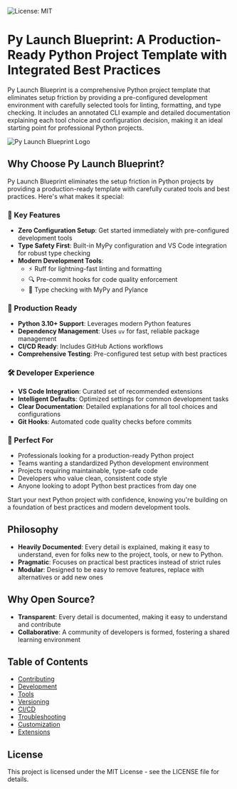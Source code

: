 ![License: MIT](https://img.shields.io/badge/License-MIT-yellow.svg)

# Py Launch Blueprint: A Production-Ready Python Project Template with Integrated Best Practices
 Py Launch Blueprint is a comprehensive Python project template that eliminates setup friction by providing a pre-configured development environment with carefully selected tools for linting, formatting, and type checking. It includes an annotated CLI example and detailed documentation explaining each tool choice and configuration decision, making it an ideal starting point for professional Python projects.

![Py Launch Blueprint Logo](./template_images/py_launch_blueprint_logo_100x100.png)

## Why Choose Py Launch Blueprint?

Py Launch Blueprint eliminates the setup friction in Python projects by providing a production-ready template with carefully curated tools and best practices. Here's what makes it special:

### 🚀 Key Features

- **Zero Configuration Setup**: Get started immediately with pre-configured development tools
- **Type Safety First**: Built-in MyPy configuration and VS Code integration for robust type checking
- **Modern Development Tools**:
  - ⚡ Ruff for lightning-fast linting and formatting
  - 🔍 Pre-commit hooks for code quality enforcement
  - 📝 Type checking with MyPy and Pylance

### 💪 Production Ready
- **Python 3.10+ Support**: Leverages modern Python features
- **Dependency Management**: Uses `uv` for fast, reliable package management
- **CI/CD Ready**: Includes GitHub Actions workflows
- **Comprehensive Testing**: Pre-configured test setup with best practices

### 🛠️ Developer Experience
- **VS Code Integration**: Curated set of recommended extensions
- **Intelligent Defaults**: Optimized settings for common development tasks
- **Clear Documentation**: Detailed explanations for all tool choices and configurations
- **Git Hooks**: Automated code quality checks before commits

### 🎯 Perfect For
- Professionals looking for a production-ready Python project
- Teams wanting a standardized Python development environment
- Projects requiring maintainable, type-safe code
- Developers who value clean, consistent code style
- Anyone looking to adopt Python best practices from day one

Start your next Python project with confidence, knowing you're building on a foundation of best practices and modern development tools.

## Philosophy
- **Heavily Documented**: Every detail is explained, making it easy to understand, even for folks new to the project, tools, or new to Python.
- **Pragmatic**: Focuses on practical best practices instead of strict rules
- **Modular**: Designed to be easy to remove features, replace with alternatives or add new ones

## Why Open Source?

- **Transparent**: Every detail is documented, making it easy to understand and contribute
- **Collaborative**: A community of developers is formed, fostering a shared learning environment

## Table of Contents

- [Contributing](docs/CONTRIBUTING.md)
- [Development](docs/DEVELOPMENT.md)
- [Tools](docs/TOOLS.md)
- [Versioning](docs/VERSIONING.md)
- [CI/CD](docs/CI_CD.md)
- [Troubleshooting](docs/TROUBLESHOOTING.md)
- [Customization](docs/CUSTOMIZATION.md)
- [Extensions](docs/EXTENSIONS.md)

## License

This project is licensed under the MIT License - see the LICENSE file for details.
